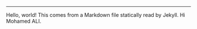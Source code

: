 <!-- Global site tag (gtag.js) - Google Analytics -->
<script async src="https://www.googletagmanager.com/gtag/js?id=UA-123518344-1"></script>
<script>
  window.dataLayer = window.dataLayer || [];
  function gtag(){dataLayer.push(arguments);}
  gtag('js', new Date());

  gtag('config', 'UA-123518344-1');
</script>

---

Hello, world! This comes from a Markdown file statically read by Jekyll.
Hi Mohamed ALI.

<div id="hello-from-re-frame"></div>

<script src="js/compiled/app.js"></script>
<script>re_frame_and_jekyll.core.init();</script>
